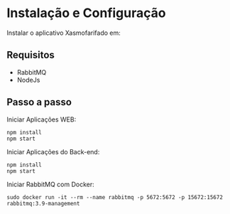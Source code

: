 # Instalação e Configuração

Instalar o aplicativo Xasmofarifado em:



## Requisitos
- RabbitMQ
- NodeJs



## Passo a passo

Iniciar Aplicações WEB:
```
npm install
npm start
```
Iniciar Aplicações do Back-end:
```
npm install
npm start
```

Iniciar RabbitMQ com Docker:
```
sudo docker run -it --rm --name rabbitmq -p 5672:5672 -p 15672:15672 rabbitmq:3.9-management
```
